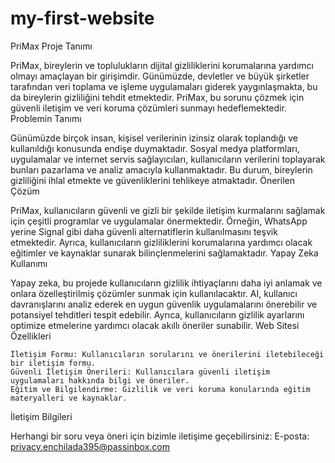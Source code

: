 # my-first-website
PriMax
Proje Tanımı

PriMax, bireylerin ve toplulukların dijital gizliliklerini korumalarına yardımcı olmayı amaçlayan bir girişimdir. Günümüzde, devletler ve büyük şirketler tarafından veri toplama ve işleme uygulamaları giderek yaygınlaşmakta, bu da bireylerin gizliliğini tehdit etmektedir. PriMax, bu sorunu çözmek için güvenli iletişim ve veri koruma çözümleri sunmayı hedeflemektedir.
Problemin Tanımı

Günümüzde birçok insan, kişisel verilerinin izinsiz olarak toplandığı ve kullanıldığı konusunda endişe duymaktadır. Sosyal medya platformları, uygulamalar ve internet servis sağlayıcıları, kullanıcıların verilerini toplayarak bunları pazarlama ve analiz amacıyla kullanmaktadır. Bu durum, bireylerin gizliliğini ihlal etmekte ve güvenliklerini tehlikeye atmaktadır.
Önerilen Çözüm

PriMax, kullanıcıların güvenli ve gizli bir şekilde iletişim kurmalarını sağlamak için çeşitli programlar ve uygulamalar önermektedir. Örneğin, WhatsApp yerine Signal gibi daha güvenli alternatiflerin kullanılmasını teşvik etmektedir. Ayrıca, kullanıcıların gizliliklerini korumalarına yardımcı olacak eğitimler ve kaynaklar sunarak bilinçlenmelerini sağlamaktadır.
Yapay Zeka Kullanımı

Yapay zeka, bu projede kullanıcıların gizlilik ihtiyaçlarını daha iyi anlamak ve onlara özelleştirilmiş çözümler sunmak için kullanılacaktır. AI, kullanıcı davranışlarını analiz ederek en uygun güvenlik uygulamalarını önerebilir ve potansiyel tehditleri tespit edebilir. Ayrıca, kullanıcıların gizlilik ayarlarını optimize etmelerine yardımcı olacak akıllı öneriler sunabilir.
Web Sitesi Özellikleri

    İletişim Formu: Kullanıcıların sorularını ve önerilerini iletebileceği bir iletişim formu.
    Güvenli İletişim Önerileri: Kullanıcılara güvenli iletişim uygulamaları hakkında bilgi ve öneriler.
    Eğitim ve Bilgilendirme: Gizlilik ve veri koruma konularında eğitim materyalleri ve kaynaklar.

İletişim Bilgileri

Herhangi bir soru veya öneri için bizimle iletişime geçebilirsiniz:
E-posta: privacy.enchilada395@passinbox.com
